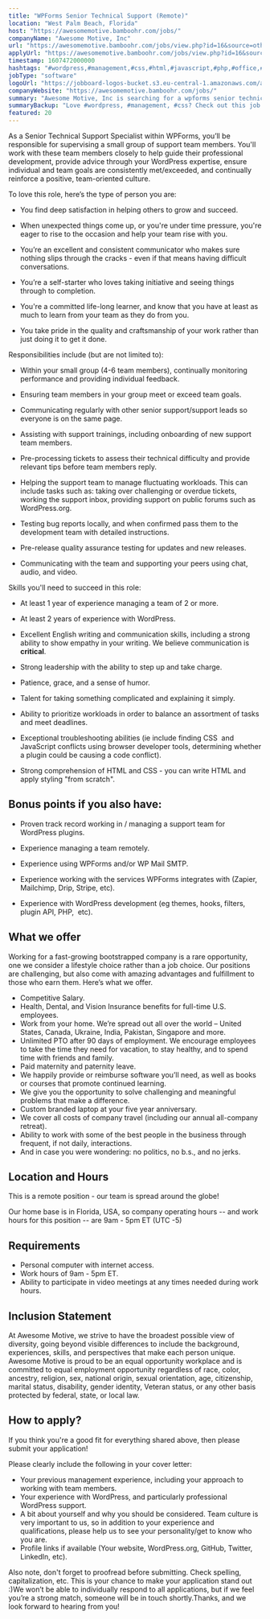 ```yaml
---
title: "WPForms Senior Technical Support (Remote)"
location: "West Palm Beach, Florida"
host: "https://awesomemotive.bamboohr.com/jobs/"
companyName: "Awesome Motive, Inc"
url: "https://awesomemotive.bamboohr.com/jobs/view.php?id=16&source=other"
applyUrl: "https://awesomemotive.bamboohr.com/jobs/view.php?id=16&source=other"
timestamp: 1607472000000
hashtags: "#wordpress,#management,#css,#html,#javascript,#php,#office,#branding,#git,#operations"
jobType: "software"
logoUrl: "https://jobboard-logos-bucket.s3.eu-central-1.amazonaws.com/awesome-motive-inc"
companyWebsite: "https://awesomemotive.bamboohr.com/jobs/"
summary: "Awesome Motive, Inc is searching for a wpforms senior technical support that has 1 year of experience managing a team of 2 or more."
summaryBackup: "Love #wordpress, #management, #css? Check out this job post!"
featured: 20
---
```


As a Senior Technical Support Specialist within WPForms, you’ll be responsible for supervising a small group of support team members. You'll work with these team members closely to help guide their professional development, provide advice through your WordPress expertise, ensure individual and team goals are consistently met/exceeded, and continually reinforce a positive, team-oriented culture.

To love this role, here’s the type of person you are:

*   You find deep satisfaction in helping others to grow and succeed.
*   When unexpected things come up, or you're under time pressure, you're eager to rise to the occasion and help your team rise with you.  
    
*   You’re an excellent and consistent communicator who makes sure nothing slips through the cracks - even if that means having difficult conversations.
*   You’re a self-starter who loves taking initiative and seeing things through to completion.
*   You're a committed life-long learner, and know that you have at least as much to learn from your team as they do from you.
*   You take pride in the quality and craftsmanship of your work rather than just doing it to get it done.  
    

Responsibilities include (but are not limited to):

*   Within your small group (4-6 team members), continually monitoring performance and providing individual feedback.
*   Ensuring team members in your group meet or exceed team goals.
*   Communicating regularly with other senior support/support leads so everyone is on the same page.
*   Assisting with support trainings, including onboarding of new support team members.
*   Pre-processing tickets to assess their technical difficulty and provide relevant tips before team members reply.
*   Helping the support team to manage fluctuating workloads. This can include tasks such as: taking over challenging or overdue tickets, working the support inbox, providing support on public forums such as WordPress.org.  
    
*   Testing bug reports locally, and when confirmed pass them to the development team with detailed instructions.
*   Pre-release quality assurance testing for updates and new releases.  
    
*   Communicating with the team and supporting your peers using chat, audio, and video.

Skills you'll need to succeed in this role:

*   At least 1 year of experience managing a team of 2 or more.
*   At least 2 years of experience with WordPress.
*   Excellent English writing and communication skills, including a strong ability to show empathy in your writing. We believe communication is **critical**.
*   Strong leadership with the ability to step up and take charge.
*   Patience, grace, and a sense of humor.
*   Talent for taking something complicated and explaining it simply.  
    
*   Ability to prioritize workloads in order to balance an assortment of tasks and meet deadlines.
*   Exceptional troubleshooting abilities (ie include finding CSS  and JavaScript conflicts using browser developer tools, determining whether a plugin could be causing a code conflict).  
    
*   Strong comprehension of HTML and CSS - you can write HTML and apply styling "from scratch".  
    

## Bonus points if you also have:

*   Proven track record working in / managing a support team for WordPress plugins.  
    
*   Experience managing a team remotely.
*   Experience using WPForms and/or WP Mail SMTP.
*   Experience working with the services WPForms integrates with (Zapier, Mailchimp, Drip, Stripe, etc).
*   Experience with WordPress development (eg themes, hooks, filters, plugin API, PHP,  etc).

## What we offer

Working for a fast-growing bootstrapped company is a rare opportunity, one we consider a lifestyle choice rather than a job choice. Our positions are challenging, but also come with amazing advantages and fulfillment to those who earn them. Here’s what we offer.

*   Competitive Salary.
*   Health, Dental, and Vision Insurance benefits for full-time U.S. employees.
*   Work from your home. We’re spread out all over the world – United States, Canada, Ukraine, India, Pakistan, Singapore and more.
*   Unlimited PTO after 90 days of employment. We encourage employees to take the time they need for vacation, to stay healthy, and to spend time with friends and family.
*   Paid maternity and paternity leave.
*   We happily provide or reimburse software you’ll need, as well as books or courses that promote continued learning.
*   We give you the opportunity to solve challenging and meaningful problems that make a difference.
*   Custom branded laptop at your five year anniversary.
*   We cover all costs of company travel (including our annual all-company retreat).
*   Ability to work with some of the best people in the business through frequent, if not daily, interactions.
*   And in case you were wondering: no politics, no b.s., and no jerks.

## Location and Hours

This is a remote position - our team is spread around the globe!

Our home base is in Florida, USA, so company operating hours -- and work hours for this position -- are 9am - 5pm ET (UTC -5)

## Requirements

*   Personal computer with internet access.
*   Work hours of 9am - 5pm ET.
*   Ability to participate in video meetings at any times needed during work hours.

## Inclusion Statement

At Awesome Motive, we strive to have the broadest possible view of diversity, going beyond visible differences to include the background, experiences, skills, and perspectives that make each person unique. Awesome Motive is proud to be an equal opportunity workplace and is committed to equal employment opportunity regardless of race, color, ancestry, religion, sex, national origin, sexual orientation, age, citizenship, marital status, disability, gender identity, Veteran status, or any other basis protected by federal, state, or local law.

## How to apply?

If you think you're a good fit for everything shared above, then please submit your application!

Please clearly include the following in your cover letter:

*   Your previous management experience, including your approach to working with team members.
*   Your experience with WordPress, and particularly professional WordPress support.
*   A bit about yourself and why you should be considered. Team culture is very important to us, so in addition to your experience and qualifications, please help us to see your personality/get to know who you are.
*   Profile links if available (Your website, WordPress.org, GitHub, Twitter, LinkedIn, etc).

Also note, don't forget to proofread before submitting. Check spelling, capitalization, etc. This is your chance to make your application stand out :)We won’t be able to individually respond to all applications, but if we feel you’re a strong match, someone will be in touch shortly.Thanks, and we look forward to hearing from you!
